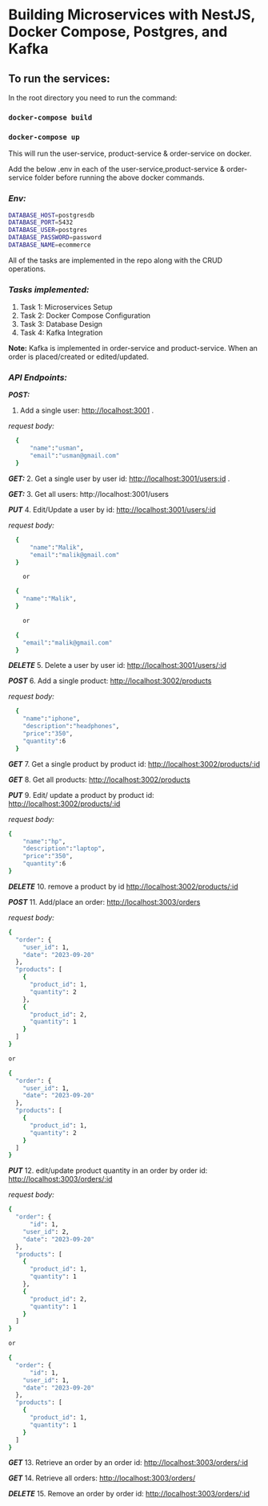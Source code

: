 #  Building Microservices with NestJS, Docker Compose, Postgres, and Kafka

## To run the services:

In the root directory you need to run the command:

### `docker-compose build`
### `docker-compose up`

This will run the user-service, product-service & order-service on docker.

Add the below .env in each of the user-service,product-service & order-service folder before running the above docker commands.
### ***Env:***
```bash
DATABASE_HOST=postgresdb
DATABASE_PORT=5432
DATABASE_USER=postgres
DATABASE_PASSWORD=password
DATABASE_NAME=ecommerce
```

All of the tasks are implemented in the repo along with the CRUD operations.

### ***Tasks implemented:***

1) Task 1: Microservices Setup
2) Task 2: Docker Compose Configuration
3) Task 3: Database Design
4) Task 4: Kafka Integration

**Note:**
Kafka is implemented in order-service and product-service. When an order is placed/created or edited/updated.

### ***API Endpoints:***

**_POST:_**
1. Add a single user:
[http://localhost:3001](http://localhost:3001/users) .

_request body:_
```bash
  {
      "name":"usman",
      "email":"usman@gmail.com"
  }
```

**_GET:_**
2. Get a single user by user id:
[http://localhost:3001/users:id](http://localhost:3001/users/:id) .

_**GET:**_
3. Get all users:
http://localhost:3001/users

_**PUT**_
4. Edit/Update a user by id:
[http://localhost:3001/users/:id](http://localhost:3001/users/:id)

_request body:_
```bash
  {
      "name":"Malik",
      "email":"malik@gmail.com"
  }

    or

  {
    "name":"Malik",
  }

    or

  {
    "email":"malik@gmail.com"
  }

```

_**DELETE**_
5.  Delete a user by user id:
[http://localhost:3001/users/:id](http://localhost:3001/users/:id)

_**POST**_
6. Add a single product:
[http://localhost:3002/products](http://localhost:3002/products)

_request body:_
```bash
  {
    "name":"iphone",
    "description":"headphones",
    "price":"350",
    "quantity":6
  }
```

_**GET**_
7.  Get a single product by product id:
[http://localhost:3002/products/:id](http://localhost:3002/products/:id)

_**GET**_
8.  Get all products:
[http://localhost:3002/products](http://localhost:3002/products)

_**PUT**_
9.  Edit/ update a product by product id:
[http://localhost:3002/products/:id](http://localhost:3002/products/:id)

_request body:_
```bash
{
    "name":"hp",
    "description":"laptop",
    "price":"350",
    "quantity":6
}
```

_**DELETE**_
10.  remove a product by id
[http://localhost:3002/products/:id](http://localhost:3002/products/:id)

_**POST**_
11.  Add/place an order:
[http://localhost:3003/orders](http://localhost:3003/orders)

_request body:_
```bash
{
  "order": {
    "user_id": 1,
    "date": "2023-09-20"
  },
  "products": [
    {
      "product_id": 1,
      "quantity": 2
    },
    {
      "product_id": 2,
      "quantity": 1
    }
  ]
}

or

{
  "order": {
    "user_id": 1,
    "date": "2023-09-20"
  },
  "products": [
    {
      "product_id": 1,
      "quantity": 2
    }
  ]
}

```

_**PUT**_
12.  edit/update product quantity in an order by order id:
[http://localhost:3003/orders/:id](http://localhost:3003/orders/:id)

_request body:_
```bash
{
  "order": {
      "id": 1,
    "user_id": 2,
    "date": "2023-09-20"
  },
  "products": [
    {
      "product_id": 1,
      "quantity": 1
    },
    {
      "product_id": 2,
      "quantity": 1
    }
  ]
}

or

{
  "order": {
      "id": 1,
    "user_id": 1,
    "date": "2023-09-20"
  },
  "products": [
    {
      "product_id": 1,
      "quantity": 1
    }
  ]
}

```

_**GET**_
13.  Retrieve an order by an order id:
[http://localhost:3003/orders/:id](http://localhost:3003/orders/:id)

_**GET**_ 
14.  Retrieve all orders:
[http://localhost:3003/orders/](http://localhost:3003/orders/)


_**DELETE**_
15.  Remove an order by order id:
[http://localhost:3003/orders/:id](http://localhost:3003/orders/:id)
